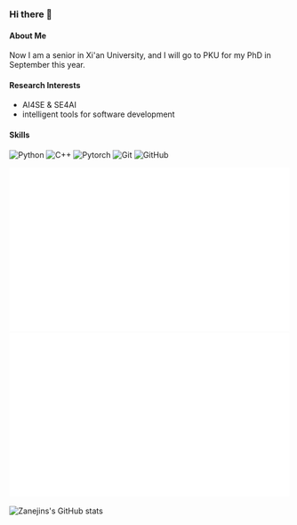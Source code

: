 ### Hi there 👋

#### About Me

Now I am a senior in Xi'an University, and I will go to PKU for my PhD in September this year.

#### Research Interests
- AI4SE & SE4AI 
- intelligent tools for software development

#### Skills
![Python](https://img.shields.io/badge/-Python-black?style=flat-square&logo=Python)
![C++](https://img.shields.io/badge/-C++-black?style=flat-square&logo=cplusplus)
![Pytorch](https://img.shields.io/badge/-Pytorch-black?style=flat-square&logo=Pytorch)
![Git](https://img.shields.io/badge/-Git-black?style=flat-square&logo=git)
![GitHub](https://img.shields.io/badge/-GitHub-black?style=flat-square&logo=github)

<!-- ![Git](https://img.shields.io/badge/-Git-black?style=flat-square&logo=git)
![GitHub](https://img.shields.io/badge/-GitHub-black?style=flat-square&logo=github) -->


<!--
[![Top Langs](https://github-readme-stats.vercel.app/api/top-langs/?username=zanejins&langs_count=5&layout=compact&hide=HTML,CSS,YACC,Vim%20script,Javascript&theme=tokyonight)](https://github.com/anuraghazra/github-readme-stats)
-->
![](https://github.com/Zanejins/github-stats/blob/master/generated/overview.svg)
![](https://github.com/Zanejins/github-stats/blob/master/generated/languages.svg)

![Zanejins's GitHub stats](https://github-readme-stats.vercel.app/api?username=zanejins&theme=tokyonight&count_private=true&show_icons=true)


<!--
**Zanejins/zanejins** is a ✨ _special_ ✨ repository because its `README.md` (this file) appears on your GitHub profile.

Here are some ideas to get you started:

- 🔭 I’m currently working on ...
- 🌱 I’m currently learning ...
- 👯 I’m looking to collaborate on ...
- 🤔 I’m looking for help with ...
- 💬 Ask me about ...
- 📫 How to reach me: ...
- 😄 Pronouns: ...
- ⚡ Fun fact: ...
-->
